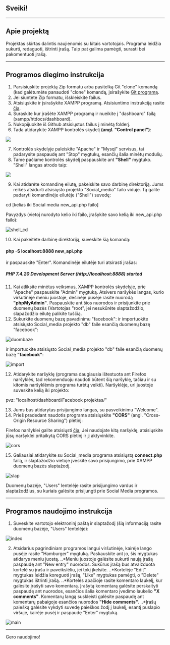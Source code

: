 ## Sveiki!
___

## Apie projektą

Projektas skirtas dalintis naujienomis su kitais vartotojais. Programa leidžia sukurti, redaguoti, ištrinti įrašą. Taip pat galima pamėgti, surasti bei pakomentuoti įrašą. 

___

## Programos diegimo instrukcija

1. Parsisiųskite projektą Zip formatu arba pasitelką Git "clone" komandą (kad galėtumėte panaudoti "clone" komandą, įsirašykite [Git programą](https://git-scm.com/downloads). 
2. Jei siuntėte Zip formatu, išskleiskite failus.
3. Atsisiųskite ir įsirašykite XAMPP programą. Atsisiuntimo instrukciją rasite [čia](https://www.apachefriends.org/download.html). 
4. Suraskite kur įrašėte XAMPP programą ir nueikite į "dashboard" failą (xampp/htdocs/dashboard).
5. Nukopijuokite iš Github atsisiųstus failus į minėtą folderį.
6. Tada atidarykite XAMPP kontrolės skydelį **(angl. "Control panel")**:

![](https://devtuts.butlerccwebdev.net/testserver/xampp-control-panel.png)

7. Kontrolės skydelyje paleiskite "Apache" ir "Mysql" servisus, tai padarysite paspaudę ant "Stop" mygtukų, esančių šalia minėtų modulių. 
8. Tame pačiame kontrolės skydelį paspauskite ant **"Shell"** mygtuko. "Shell" langas atrodo taip: 

![](https://i.stack.imgur.com/kf2oI.jpg)

9. Kai atidarėte komandinę eilutę, pakeiskite savo darbinę direktoriją. Jums reikės atsidurti atsisiųsto projekto "Social_media" failo viduje. Tą galite padaryti komandinėje eilutėje ("Shell") suvedę:

cd [kelias iki Social media new_api.php failo]

Pavyzdys (vietoj nurodyto kelio iki failo, įrašykite savo kelią iki new_api.php failo): 

![shell_cd](https://user-images.githubusercontent.com/70938274/122460816-45188180-cfbb-11eb-8b1b-1afcd5cd716e.PNG)

10. Kai pakeitėte darbinę direktoriją, suveskite šią komandą:

#### php -S localhost:8888 new_api.php

ir paspauskite "Enter". Komandinėje eilutėje turi atsirasti įrašas:

##### PHP 7.4.20 Development Server (http://localhost:8888) started

11. Kai atliksite minėtus veiksmus, XAMPP kontrolės skydelyje, prie "Apache" paspauskite "Admin" mygtuką. Atsivers naršykės langas, kurio viršutinėje meniu juostoje, dešinėje pusėje rasite nuorodą **"phpMyAdmin"**. Paspauskite ant šios nuorodos ir prisijunkite prie duomenų bazės (Vartotojas "root", jei nesukūrėte slaptažodžio, slapažodžio eilutę palikite tuščią. 
12. Sukurkite duomenų bazę pavadinimu "facebook": ir importuokite atsisiųsto Social_media projekto "db" faile esančią duomenų bazę "facebook":

![duombaze](https://user-images.githubusercontent.com/70938274/122462750-a17ca080-cfbd-11eb-8973-7264fd316b3c.PNG)

ir importuokite atsisiųsto Social_media projekto "db" faile esančią duomenų bazę **"facebook"**:

![import](https://user-images.githubusercontent.com/70938274/122463272-17810780-cfbe-11eb-883b-74d780c8ffca.PNG)

12. Atidarykite naršyklę (programa daugiausia ištestuota ant Firefox naršyklės, tad rekomenduoju naudoti būtent šią naršyklę, tačiau ir su kitomis naršyklėmis programa turėtų veikti). Naršyklėje, url juostoje suveskite kelią iki projekto: 

pvz: "localhost/dashboard/Facebook projektas/"

13. Jums bus atidarytas prisijungimo langas, su pasveikinimu "Welcome".
14. Prieš pradedant naudotis programa atsisiųskite **"CORS"** (angl. "Cross-Origin Resource Sharing") plėtinį:

Firefox naršyklei galite atsisiųsti [čia](https://addons.mozilla.org/lt/firefox/addon/cors-everywhere/); Jei naudojate kitą naršyklę, atsisiųskite jūsų naršyklei pritaikytą CORS plėtinį ir jį aktyvinkite. 

![cors](https://user-images.githubusercontent.com/70938274/122464787-edc8e000-cfbf-11eb-807c-6198fe9598ad.PNG)

15. Galiausiai atidarykite su Social_media programa atsisiųstą **connect.php** failą, ir slaptažodžio vietoje įveskite savo prisijungimo, prie XAMPP duomenų bazės slaptažodį.

![slap](https://user-images.githubusercontent.com/70938274/122465495-d76f5400-cfc0-11eb-9888-bbdd903d3296.PNG)

Duomenų bazėje, "Users" lentelėje rasite prisijungimo vardus ir slaptažodžius, su kuriais galėsite prisijungti prie Social Media programos. 

___

## Programos naudojimo instrukcija

1. Suveskite vartotojo elektroninį paštą ir slaptažodį (šią informaciją rasite duomenų bazėje, "Users" lentelėje):

![index](https://user-images.githubusercontent.com/70938274/122466369-e4d90e00-cfc1-11eb-800d-17f95cd95312.PNG)


2. Atsidarius pagrindiniam programos langui viršutinėje, kairėje lango pusėje rasite "Hamburger" mygtuką. Paskauskite ant jo, šis mygtukas atidarys meniu juostą. 
..*Meniu juostoje galėsite sukurti naują įrašą paspaudę ant "New entry" nuorodos. Sukūrus įrašą bus atvaizduota kortelė su įrašu ir paveikslėliu, jei tokį įkelsite. ..*Kortelėje "Edit" mygtukas leidžia koreguoti įrašą, "Like" mygtukas pamėgti, o "Delete" mygtukas ištrinti įrašą. 
..*Kortelės apačioje rasite komentaro laukelį, kur galėsite įrašyti savo komentarą. Įrašytą komentarą galėsite perskaityti paspaudę ant nuorodos, esančios šalia komentaro įvedimo laukelio **"X comments"**. Komentarų langą suskleisti galėsite paspaudę ant komentarų pabaigoje esančios nuorodos **"Hide comments"**. 
..*Įrašų paiešką galėsite vykdyti suvedę paieškos žodį į laukelį, esantį puslapio viršuje, kairėje pusėj ir paspaudę "Enter" mygtuką.

![main](https://user-images.githubusercontent.com/70938274/122468578-8feac700-cfc4-11eb-955d-8f22e1b0e6af.PNG)

___
Gero naudojimo!

